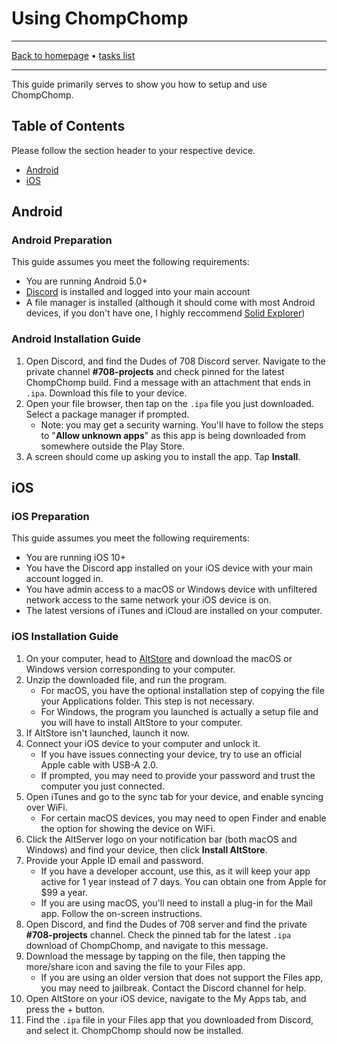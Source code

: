 # Using ChompChomp

-----

[Back to homepage](../..) • [tasks list](..)

-----

This guide primarily serves to show you how to setup and use ChompChomp.

## Table of Contents

Please follow the section header to your respective device.

* [Android](#android)
* [iOS](#ios)

## Android

### Android Preparation

This guide assumes you meet the following requirements:

* You are running Android 5.0+
* [Discord](https://play.google.com/store/apps/details?id=com.discord) is installed and logged into your main account
* A file manager is installed (although it should come with most Android devices, if you don't have one, I highly reccommend [Solid Explorer](https://play.google.com/store/apps/details?id=pl.solidexplorer2))

### Android Installation Guide

1. Open Discord, and find the Dudes of 708 Discord server. Navigate to the private channel **#708-projects** and check pinned for the latest ChompChomp build. Find a message with an attachment that ends in `.ipa`. Download this file to your device.
2. Open your file browser, then tap on the `.ipa` file you just downloaded. Select a package manager if prompted.
   * Note: you may get a security warning. You'll have to follow the steps to "**Allow unknown apps**" as this app is being downloaded from somewhere outside the Play Store.
3. A screen should come up asking you to install the app. Tap **Install**.

## iOS

### iOS Preparation

This guide assumes you meet the following requirements:

* You are running iOS 10+
* You have the Discord app installed on your iOS device with your main account logged in.
* You have admin access to a macOS or Windows device with unfiltered network access to the same network your iOS device is on.
* The latest versions of iTunes and iCloud are installed on your computer.

### iOS Installation Guide

1. On your computer, head to [AltStore](https://altstore.io/) and download the macOS or Windows version corresponding to your computer.
2. Unzip the downloaded file, and run the program.
   * For macOS, you have the optional installation step of copying the file your Applications folder. This step is not necessary.
   * For Windows, the program you launched is actually a setup file and you will have to install AltStore to your computer.
3. If AltStore isn't launched, launch it now.
4. Connect your iOS device to your computer and unlock it.
   * If you have issues connecting your device, try to use an official Apple cable with USB-A 2.0.
   * If prompted, you may need to provide your password and trust the computer you just connected.
5. Open iTunes and go to the sync tab for your device, and enable syncing over WiFi.
   * For certain macOS devices, you may need to open Finder and enable the option for showing the device on WiFi.
6. Click the AltServer logo on your notification bar (both macOS and Windows) and find your device, then click **Install AltStore**.
7. Provide your Apple ID email and password.
   * If you have a developer account, use this, as it will keep your app active for 1 year instead of 7 days. You can obtain one from Apple for $99 a year.
   * If you are using macOS, you'll need to install a plug-in for the Mail app. Follow the on-screen instructions.
8. Open Discord, and find the Dudes of 708 server and find the private **#708-projects** channel. Check the pinned tab for the latest `.ipa` download of ChompChomp, and navigate to this message.
9. Download the message by tapping on the file, then tapping the more/share icon and saving the file to your Files app.
   * If you are using an older version that does not support the Files app, you may need to jailbreak. Contact the Discord channel for help.
10. Open AltStore on your iOS device, navigate to the My Apps tab, and press the + button.
11. Find the `.ipa` file in your Files app that you downloaded from Discord, and select it. ChompChomp should now be installed.
